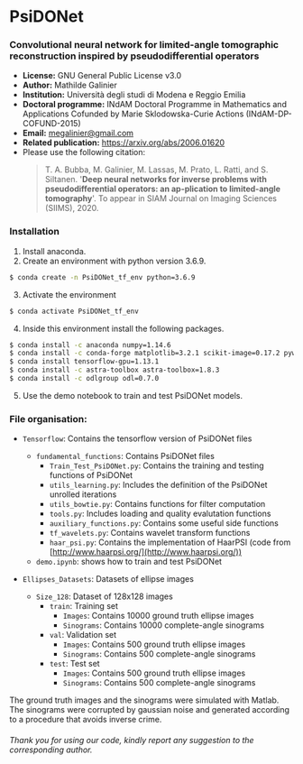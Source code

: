 # PsiDONet

### **Convolutional neural network for limited-angle tomographic reconstruction inspired by pseudodifferential operators**

- **License:** GNU General Public License v3.0
- **Author:**  Mathilde Galinier
- **Institution:** Università degli studi di Modena e Reggio Emilia
- **Doctoral programme:** INdAM Doctoral Programme in Mathematics and Applications Cofunded by Marie Sklodowska-Curie Actions (INdAM-DP-COFUND-2015) 
- **Email:** megalinier@gmail.com
- **Related publication:** https://arxiv.org/abs/2006.01620
- Please use the following citation:
  > T. A. Bubba, M. Galinier, M. Lassas, M. Prato, L. Ratti, and S. Siltanen.  '**Deep neural networks for inverse problems with pseudodifferential operators:  an ap-plication to limited-angle tomography**'. To appear in 
SIAM Journal on Imaging Sciences (SIIMS), 2020.

### Installation
1. Install anaconda.
2. Create an environment with python version 3.6.9.
```bash
$ conda create -n PsiDONet_tf_env python=3.6.9
```
3. Activate the environment
```bash
$ conda activate PsiDONet_tf_env 
```
4. Inside this environment install the following packages.
```bash
$ conda install -c anaconda numpy=1.14.6 
$ conda install -c conda-forge matplotlib=3.2.1 scikit-image=0.17.2 pywavelets=1.1.1
$ conda install tensorflow-gpu=1.13.1 
$ conda install -c astra-toolbox astra-toolbox=1.8.3
$ conda install -c odlgroup odl=0.7.0
```
5. Use the demo notebook to train and test PsiDONet models.


### File organisation:

- ```Tensorflow```: Contains the tensorflow version of PsiDONet files
  - ```fundamental_functions```: Contains PsiDONet files
    - ```Train_Test_PsiDONet.py```: Contains the training and testing functions of PsiDONet
    - ```utils_learning.py```: Includes the definition of the PsiDONet unrolled iterations
    - ```utils_bowtie.py```: Contains functions for filter computation
    - ```tools.py```: Includes loading and quality evalutation functions
    - ```auxiliary_functions.py```: Contains some useful side functions
    - ```tf_wavelets.py```: Contains wavelet transform functions
    - ```haar_psi.py```: Contains the implementation of HaarPSI (code from [http://www.haarpsi.org/](http://www.haarpsi.org/)) 
  - ```demo.ipynb```: shows how to train and test PsiDONet

- ```Ellipses_Datasets```: Datasets of ellipse images
  - ```Size_128```: Dataset of 128x128 images
    - ```train```: Training set
      - ```Images```: Contains 10000 ground truth ellipse images
      - ```Sinograms```: Contains 10000 complete-angle sinograms
    - ```val```: Validation set
      - ```Images```: Contains 500 ground truth ellipse images
      - ```Sinograms```: Contains 500 complete-angle sinograms
    - ```test```: Test set
      - ```Images```: Contains 500 ground truth ellipse images
      - ```Sinograms```: Contains 500 complete-angle sinograms

The ground truth images and the sinograms were simulated with Matlab. The sinograms were corrupted by gaussian noise and generated according to a procedure that avoids inverse crime.

###### Thank you for using our code, kindly report any suggestion to the corresponding author.
